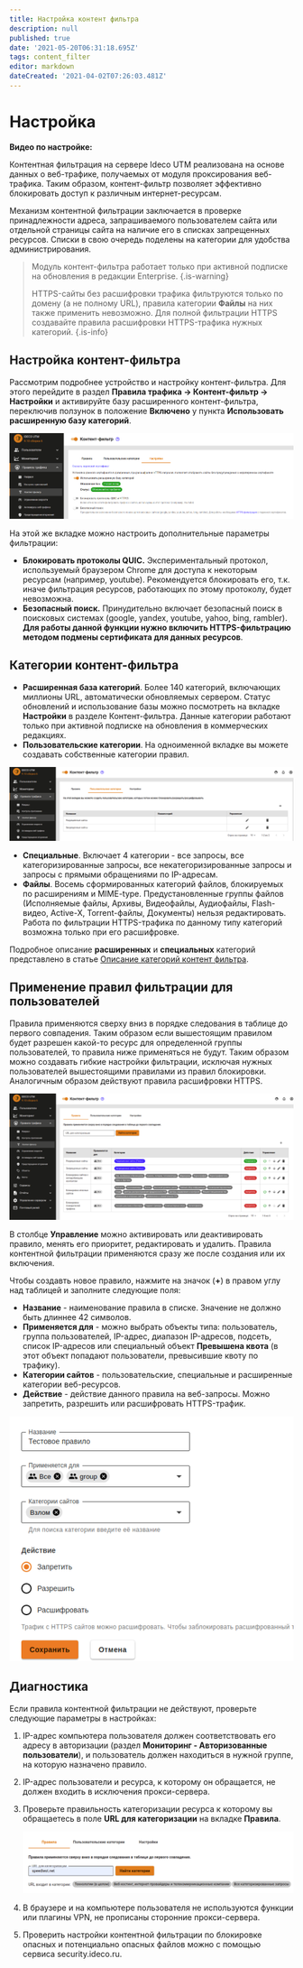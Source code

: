 ```yaml
---
title: Настройка контент фильтра
description: null
published: true
date: '2021-05-20T06:31:18.695Z'
tags: content_filter
editor: markdown
dateCreated: '2021-04-02T07:26:03.481Z'
---
```


# Настройка

**Видео по настройке:**

Контентная фильтрация на сервере Ideco UTM реализована на основе данных о веб-трафике, получаемых от модуля проксирования веб-трафика. Таким образом, контент-фильтр позволяет эффективно блокировать доступ к различным интернет-ресурсам.

Механизм контентной фильтрации заключается в проверке принадлежности адреса, запрашиваемого пользователем сайта или отдельной страницы сайта на наличие его в списках запрещенных ресурсов. Списки в свою очередь поделены на категории для удобства администрирования.

> Модуль контент-фильтра работает только при активной подписке на обновления в редакции Enterprise. {.is-warning}
>
> HTTPS-сайты без расшифровки трафика фильтруются только по домену \(а не полному URL\), правила категории **Файлы** на них также применить невозможно. Для полной фильтрации HTTPS создавайте правила расшифровки HTTPS-трафика нужных категорий. {.is-info}

## Настройка контент-фильтра

Рассмотрим подробнее устройство и настройку контент-фильтра. Для этого перейдите в раздел **Правила трафика -&gt; Контент-фильтр -&gt; Настройки** и активируйте базу расширенного контент-фильтра, переключив ползунок в положение **Включено** у пункта **Использовать расширенную базу категорий**.

![kf-settings.png](../../.gitbook/assets/kf-settings.png)

На этой же вкладке можно настроить дополнительные параметры фильтрации:

* **Блокировать протоколы QUIC.** Экспериментальный протокол, используемый браузером Chrome для доступа к некоторым ресурсам \(например, youtube\). Рекомендуется блокировать его, т.к. иначе фильтрация ресурсов, работающих по этому протоколу, будет невозможна.
* **Безопасный поиск.** Принудительно включает безопасный поиск в поисковых системах \(google, yandex, youtube, yahoo, bing, rambler\). **Для работы данной функции нужно включить HTTPS-фильтрацию методом подмены сертификата для данных ресурсов**.

## Категории контент-фильтра

* **Расширенная база категорий**. Более 140 категорий, включающих миллионы URL, автоматически обновляемых сервером. Статус обновлений и использование базы можно посмотреть на вкладке **Настройки** в разделе Контент-фильтра. Данные категории работают только при активной подписке на обновления в коммерческих редакциях.
* **Пользовательские категории**. На одноименной вкладке вы можете создавать собственные категории правил.

![custom-categories.png](../../.gitbook/assets/custom-categories.png)

* **Специальные**. Включает 4 категории - все запросы, все категоризированные запросы, все некатегоризированные запросы и запросы с прямыми обращениями по IP-адресам.
* **Файлы**. Восемь сформированных категорий файлов, блокируемых по расширениям и MIME-type. Предустановленные группы файлов \(Исполняемые файлы, Архивы, Видеофайлы, Аудиофайлы, Flash-видео, Active-X, Torrent-файлы, Документы\) нельзя редактировать. Работа по фильтрации HTTPS-трафика по данному типу категорий возможна только при его расшифровке.

Подробное описание **расширенных** и **специальных** категорий представлено в статье [Описание категорий контент фильтра](https://github.com/ideco-team/docsUTM/tree/c6fdc8e9437797db7478b8404ef059e57173d3af/Настройка/Правила-доступа/Контент-фильтр/Описание-категорий-контент-фильтра/README.md).

## Применение правил фильтрации для пользователей

Правила применяются сверху вниз в порядке следования в таблице до первого совпадения. Таким образом если вышестоящим правилом будет разрешен какой-то ресурс для определенной группы пользователей, то правила ниже применяться не будут. Таким образом можно создавать гибкие настройки фильтрации, исключая нужных пользователей вышестоящими правилами из правил блокировки. Аналогичным образом действуют правила расшифровки HTTPS.

![kf-rule.png](../../.gitbook/assets/kf-rule.png)

В столбце **Управление** можно активировать или деактивировать правило, менять его приоритет, редактировать и удалить. Правила контентной фильтрации применяются сразу же после создания или их включения.

Чтобы создавть новое правило, нажмите на значок \(**+**\) в правом углу над таблицей и заполните следующие поля:

* **Название** - наименование правила в списке. Значение не должно быть длиннее 42 символов.
* **Применяется для** - можно выбрать объекты типа: пользователь, группа пользователей, IP-адрес, диапазон IP-адресов, подсеть, список IP-адресов или специальный объект **Превышена квота** \(в этот объект попадают пользователи, превысившие квоту по трафику\).
* **Категории сайтов** - пользовательские, специальные и расширенные категории веб-ресурсов.
* **Действие** - действие данного правила на веб-запросы. Можно запретить, разрешить или расшифровать HTTPS-трафик.

![kf\_form.png](../../.gitbook/assets/kf_form.png)

## Диагностика

Если правила контентной фильтрации не действуют, проверьте следующие параметры в настройках:

1. IP-адрес компьютера пользователя должен соответствовать его адресу в авторизации \(раздел **Мониторинг - Авторизованные пользователи**\), и пользователь должен находиться в нужной группе, на которую назначено правило.
2. IP-адрес пользователи и ресурса, к которому он обращается, не должен входить в исключения прокси-сервера.
3. Проверьте правильность категоризации ресурса к которому вы обращаетесь в поле **URL для категоризации** на вкладке **Правила**.

   ![url-for-cat.png](../../.gitbook/assets/url-for-cat.png)

4. В браузере и на компьютере пользователя не используются функции или плагины VPN, не прописаны сторонние прокси-сервера.
5. Проверить настройки контентной фильтрации по блокировке опасных и потенциально опасных файлов можно с помощью сервиса security.ideco.ru.

